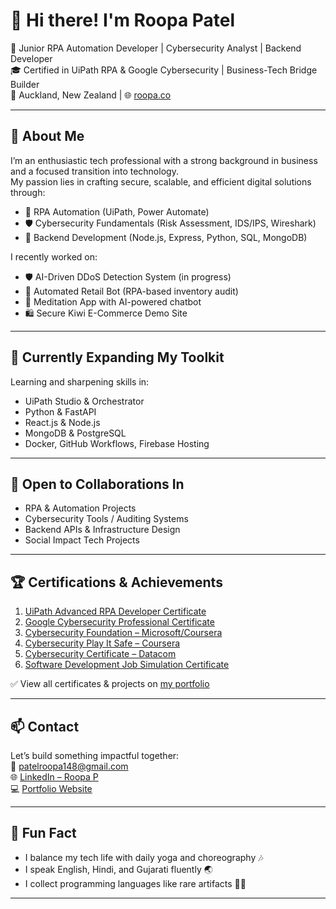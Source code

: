 # 👋 Hi there! I'm Roopa Patel

🎯 Junior RPA Automation Developer | Cybersecurity Analyst | Backend Developer  
🎓 Certified in UiPath RPA & Google Cybersecurity | Business-Tech Bridge Builder  
📍 Auckland, New Zealand | 🌐 [roopa.co](https://roopa.co)

---

## 🚀 About Me

I’m an enthusiastic tech professional with a strong background in business and a focused transition into technology.  
My passion lies in crafting secure, scalable, and efficient digital solutions through:

- 🤖 RPA Automation (UiPath, Power Automate)
- 🛡 Cybersecurity Fundamentals (Risk Assessment, IDS/IPS, Wireshark)
- 🧠 Backend Development (Node.js, Express, Python, SQL, MongoDB)

I recently worked on:
- 🛡 AI-Driven DDoS Detection System (in progress)  
- 🤖 Automated Retail Bot (RPA-based inventory audit)  
- 🧘 Meditation App with AI-powered chatbot  
- 🛍 Secure Kiwi E-Commerce Demo Site

---

## 🌱 Currently Expanding My Toolkit

Learning and sharpening skills in:
- UiPath Studio & Orchestrator
- Python & FastAPI
- React.js & Node.js
- MongoDB & PostgreSQL
- Docker, GitHub Workflows, Firebase Hosting

---

## 🤝 Open to Collaborations In

- RPA & Automation Projects  
- Cybersecurity Tools / Auditing Systems  
- Backend APIs & Infrastructure Design  
- Social Impact Tech Projects

---

## 🏆 Certifications & Achievements

1. [UiPath Advanced RPA Developer Certificate](https://roopa.co/certificates/UiPathAcademyAutomationDeveloperProfessionalTrainingCertificate.pdf)
2. [Google Cybersecurity Professional Certificate](https://roopa.co/certificates/GoogleCybersecurityProfessionalCertificate.pdf)
3. [Cybersecurity Foundation – Microsoft/Coursera](https://roopa.co/certificates/CyberSecurityCertificate.pdf)
4. [Cybersecurity Play It Safe – Coursera](https://roopa.co/certificates/CyberSecurityPlayItSafeManageSecurityRisks.pdf)
5. [Cybersecurity Certificate – Datacom](https://roopa.co/certificates/CyberSecurityCertificateDatacom.pdf)
6. [Software Development Job Simulation Certificate](https://roopa.co/certificates/SoftwareDevelopmentCertificateofCompletion.pdf)

✅ View all certificates & projects on [my portfolio](https://roopa.co)

---

## 📫 Contact

Let’s build something impactful together:  
📩 patelroopa148@gmail.com  
🌐 [LinkedIn – Roopa P](https://linkedin.com/in/roopa-p-13238a29a)  
💻 [Portfolio Website](https://roopa.co)

---

## 💫 Fun Fact

- I balance my tech life with daily yoga and choreography 🎶  
- I speak English, Hindi, and Gujarati fluently 🌏  
- I collect programming languages like rare artifacts 🧙‍♀️

---

<!---
roopap12/roopap12 is a ✨ special ✨ repository because its `README.md` appears on your GitHub profile.
--->
